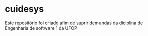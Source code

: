 # cuidesys
Este repositório foi criado afim de suprir demandas da diciplina de Engenharia de software 1 da UFOP
